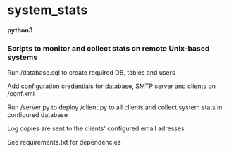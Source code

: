 # system_stats
#### python3

### Scripts to monitor and collect stats on remote Unix-based systems

Run /database.sql to create required DB, tables and users

Add configuration credentials for database, SMTP server and clients on /conf.xml

Run /server.py to deploy /client.py to all clients and collect system stats in configured database

Log copies are sent to the clients' configured email adresses


See requirements.txt for dependencies

